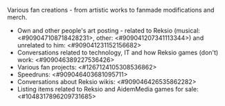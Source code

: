 Various fan creations - from artistic works to fanmade modifications and merch.
- Own and other people's art posting - related to Reksio (musical: <#909047108718428231>, other: <#909041207341113344>) and unrelated to him: <#909041231152156682>
- Conversations related to technology, IT and how Reksio games (don't) work: <#909046389227536426>
- Various fan projects: <#1267124105308536862>
- Speedruns: <#909046403681095711>
- Conversations about Reksio wikis: <#909046426535862282>
- Listing items related to Reksio and AidemMedia games for sale: <#1048317896209731685>